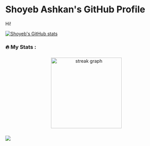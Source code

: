 # Shoyeb Ashkan's GitHub Profile

Hi!

[![Shoyeb's GitHub stats](https://github-readme-stats.vercel.app/api?username=shoyeb-ashkan)](https://github.com/anuraghazra/github-readme-stats)



###

<h3 align="left">🔥   My Stats :</h3>

###

<div align="center">
  <img src="https://streak-stats.demolab.com?user=shoyeb-ashkan&locale=en&mode=daily&theme=dark&hide_border=false&border_radius=5&order=3" height="220" alt="streak graph"  />
</div>

###

<div align="left">
  <img src="https://visitor-badge.laobi.icu/badge?page_id=shoyebashkan.shoyebashkan&"  />
</div>

###
